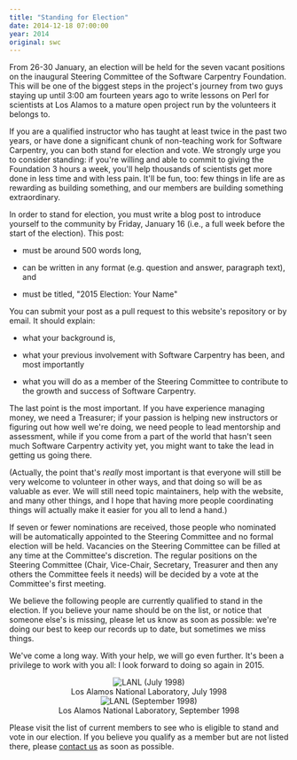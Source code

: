 ```yaml
---
title: "Standing for Election"
date: 2014-12-18 07:00:00
year: 2014
original: swc
---
```

<p>
  From 26-30 January,
  an election will be held for the seven vacant positions on the
  inaugural Steering Committee of the Software Carpentry Foundation.
  This will be one of the biggest steps in the project's journey
  from two guys staying up until 3:00 am fourteen years ago
  to write lessons on Perl for scientists at Los Alamos
  to a mature open project run by the volunteers it belongs to.
</p>
<p>
  If you are a qualified instructor who has taught at least twice in the past two years,
  or have done a significant chunk of non-teaching work for Software Carpentry,
  you can both stand for election and vote.
  We strongly urge you to consider standing:
  if you're willing and able to commit to giving the Foundation 3 hours a week,
  you'll help thousands of scientists get more done in less time and with less pain.
  It'll be fun, too:
  few things in life are as rewarding as building something,
  and our members are building something extraordinary.
</p>
<p>
  In order to stand for election,
  you must write a blog post to introduce yourself to the community
  by Friday, January 16
  (i.e., a full week before the start of the election).
  This post:
</p>
<ul>
  <li>
    <p>
      must be around 500 words long,
    </p>
  </li>
  <li>
    <p>
      can be written in any format (e.g. question and answer, paragraph text),
      and
    </p>
  </li>
  <li>
    <p>
      must be titled, "2015 Election: Your Name"
    </p>
  </li>
</ul>
<p>
  You can submit your post as a pull request
  to this website's repository
  or by email.
  It should explain:
</p>
<ul>
  <li>
    <p>
      what your background is,
    </p>
  </li>
  <li>
    <p>
      what your previous involvement with Software Carpentry has been,
      and most importantly
    </p>
  </li>
  <li>
    <p>
      what you will do as a member of the Steering Committee
      to contribute to the growth and success of Software Carpentry.
    </p>
  </li>
</ul>
<p>
  The last point is the most important.
  If you have experience managing money,
  we need a Treasurer;
  if your passion is helping new instructors or figuring out how well we're doing,
  we need people to lead
  mentorship and assessment,
  while if you come from a part of the world that hasn't seen much Software Carpentry activity yet,
  you might want to take the lead in getting us going there.
</p>
<p>
  (Actually,
  the point that's <em>really</em> most important is that
  everyone will still be very welcome to volunteer in other ways,
  and that doing so will be as valuable as ever.
  We will still need topic maintainers,
  help with the website,
  and many other things,
  and I hope that having more people coordinating things
  will actually make it easier for you all to lend a hand.)
</p>
<p>
  If seven or fewer nominations are received,
  those people who nominated will be automatically appointed to the Steering Committee
  and no formal election will be held.
  Vacancies on the Steering Committee can be filled at any time at the Committee's discretion.
  The regular positions on the Steering Committee
  (Chair, Vice-Chair, Secretary, Treasurer and then any others the Committee feels it needs)
  will be decided by a vote at the Committee's first meeting.
</p>
<p>
  We believe the following people are currently qualified to stand in the election.
  If you believe your name should be on the list,
  or notice that someone else's is missing,
  please let us know as soon as possible:
  we're doing our best to keep our records up to date,
  but sometimes we miss things.
</p>
<p>
  We've come a long way.
  With your help,
  we will go even further.
  It's been a privilege to work with you all:
  I look forward to doing so again in 2015.
</p>
<div class="row">
  <div class="col-sm-6" align="center">
    <img src="{{'/files/swc/lanl-1998-07.jpg' | relative_url}}" alt="LANL (July 1998)" />
    <br>
    Los Alamos National Laboratory, July 1998
  </div>
  <div class="col-sm-6" align="center">
    <img src="{{'/files/swc/lanl-1998-09.jpg' | relative_url}}" alt="LANL (September 1998)" />
    <br>
    Los Alamos National Laboratory, September 1998
  </div>
</div>
<p>
  Please visit the list of current members
  to see who is eligible to stand and vote in our election.
  If you believe you qualify as a member but are not listed there,
  please <a href="mailto:{{site.author.email}}">contact us</a> as soon as possible.
</p>
